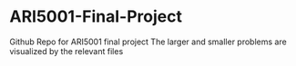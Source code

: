 # ARI5001-Final-Project
Github Repo for ARI5001 final project 
The larger and smaller problems are visualized by the relevant files
